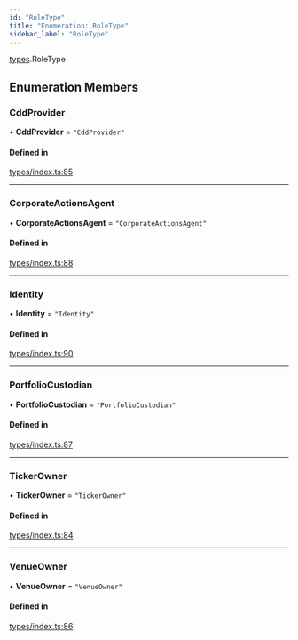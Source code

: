 ```yaml
---
id: "RoleType"
title: "Enumeration: RoleType"
sidebar_label: "RoleType"
---
```


[types](../../../modules/Types/Types.md).RoleType

## Enumeration Members

### CddProvider

• **CddProvider** = ``"CddProvider"``

#### Defined in

[types/index.ts:85](https://github.com/PolymeshAssociation/polymesh-sdk/blob/de58d40fd/src/types/index.ts#L85)

___

### CorporateActionsAgent

• **CorporateActionsAgent** = ``"CorporateActionsAgent"``

#### Defined in

[types/index.ts:88](https://github.com/PolymeshAssociation/polymesh-sdk/blob/de58d40fd/src/types/index.ts#L88)

___

### Identity

• **Identity** = ``"Identity"``

#### Defined in

[types/index.ts:90](https://github.com/PolymeshAssociation/polymesh-sdk/blob/de58d40fd/src/types/index.ts#L90)

___

### PortfolioCustodian

• **PortfolioCustodian** = ``"PortfolioCustodian"``

#### Defined in

[types/index.ts:87](https://github.com/PolymeshAssociation/polymesh-sdk/blob/de58d40fd/src/types/index.ts#L87)

___

### TickerOwner

• **TickerOwner** = ``"TickerOwner"``

#### Defined in

[types/index.ts:84](https://github.com/PolymeshAssociation/polymesh-sdk/blob/de58d40fd/src/types/index.ts#L84)

___

### VenueOwner

• **VenueOwner** = ``"VenueOwner"``

#### Defined in

[types/index.ts:86](https://github.com/PolymeshAssociation/polymesh-sdk/blob/de58d40fd/src/types/index.ts#L86)
